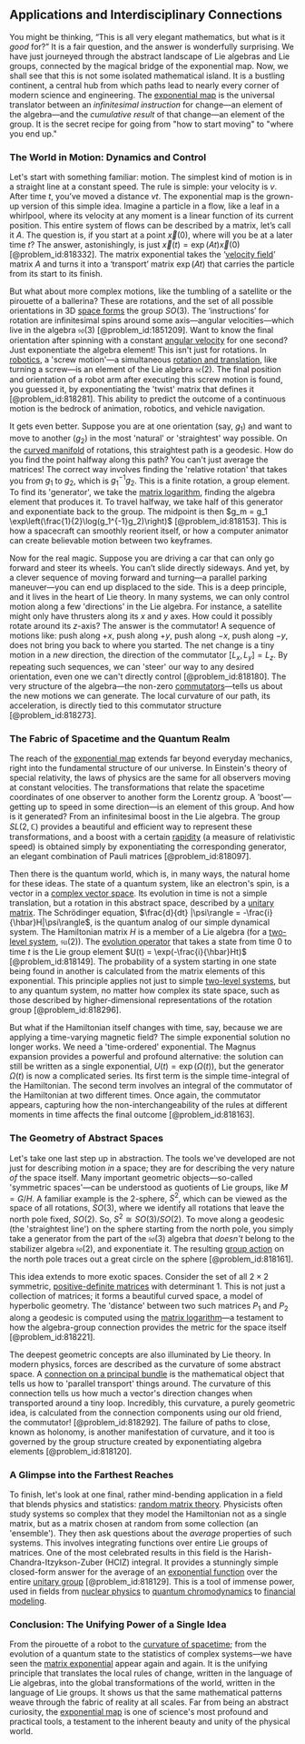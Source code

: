 ## Applications and Interdisciplinary Connections

You might be thinking, “This is all very elegant mathematics, but what is it *good* for?” It is a fair question, and the answer is wonderfully surprising. We have just journeyed through the abstract landscape of Lie algebras and Lie groups, connected by the magical bridge of the exponential map. Now, we shall see that this is not some isolated mathematical island. It is a bustling continent, a central hub from which paths lead to nearly every corner of modern science and engineering. The [exponential map](@article_id:136690) is the universal translator between an *infinitesimal instruction* for change—an element of the algebra—and the *cumulative result* of that change—an element of the group. It is the secret recipe for going from "how to start moving" to "where you end up."

### The World in Motion: Dynamics and Control

Let's start with something familiar: motion. The simplest kind of motion is in a straight line at a constant speed. The rule is simple: your velocity is $v$. After time $t$, you’ve moved a distance $vt$. The exponential map is the grown-up version of this simple idea. Imagine a particle in a flow, like a leaf in a whirlpool, where its velocity at any moment is a linear function of its current position. This entire system of flows can be described by a matrix, let’s call it $A$. The question is, if you start at a point $\vec{x}(0)$, where will you be at a later time $t$? The answer, astonishingly, is just $\vec{x}(t) = \exp(At) \vec{x}(0)$ [@problem_id:818332]. The matrix exponential takes the ‘[velocity field](@article_id:270967)’ matrix $A$ and turns it into a ‘transport’ matrix $\exp(At)$ that carries the particle from its start to its finish.

But what about more complex motions, like the tumbling of a satellite or the pirouette of a ballerina? These are rotations, and the set of all possible orientations in 3D [space forms](@article_id:185651) the group $SO(3)$. The ‘instructions’ for rotation are infinitesimal spins around some axis—angular velocities—which live in the algebra $\mathfrak{so}(3)$ [@problem_id:1851209]. Want to know the final orientation after spinning with a constant [angular velocity](@article_id:192045) for one second? Just exponentiate the algebra element! This isn't just for rotations. In [robotics](@article_id:150129), a 'screw motion'—a simultaneous [rotation and translation](@article_id:175500), like turning a screw—is an element of the Lie algebra $\mathfrak{se}(2)$. The final position and orientation of a robot arm after executing this screw motion is found, you guessed it, by exponentiating the 'twist' matrix that defines it [@problem_id:818281]. This ability to predict the outcome of a continuous motion is the bedrock of animation, robotics, and vehicle navigation.

It gets even better. Suppose you are at one orientation (say, $g_1$) and want to move to another ($g_2$) in the most 'natural' or 'straightest' way possible. On the [curved manifold](@article_id:267464) of rotations, this straightest path is a geodesic. How do you find the point halfway along this path? You can't just average the matrices! The correct way involves finding the 'relative rotation' that takes you from $g_1$ to $g_2$, which is $g_1^{-1} g_2$. This is a finite rotation, a group element. To find its 'generator', we take the [matrix logarithm](@article_id:168547), finding the algebra element that produces it. To travel halfway, we take half of this generator and exponentiate back to the group. The midpoint is then $g_m = g_1 \exp\left(\frac{1}{2}\log(g_1^{-1}g_2)\right)$ [@problem_id:818153]. This is how a spacecraft can smoothly reorient itself, or how a computer animator can create believable motion between two keyframes.

Now for the real magic. Suppose you are driving a car that can only go forward and steer its wheels. You can’t slide directly sideways. And yet, by a clever sequence of moving forward and turning—a parallel parking maneuver—you can end up displaced to the side. This is a deep principle, and it lives in the heart of Lie theory. In many systems, we can only control motion along a few 'directions' in the Lie algebra. For instance, a satellite might only have thrusters along its $x$ and $y$ axes. How could it possibly rotate around its $z$-axis? The answer is the commutator! A sequence of motions like: push along $+x$, push along $+y$, push along $-x$, push along $-y$, does not bring you back to where you started. The net change is a tiny motion in a *new* direction, the direction of the commutator $[L_x, L_y] = L_z$. By repeating such sequences, we can 'steer' our way to any desired orientation, even one we can't directly control [@problem_id:818180]. The very structure of the algebra—the non-zero [commutators](@article_id:158384)—tells us about the new motions we can generate. The local curvature of our path, its acceleration, is directly tied to this commutator structure [@problem_id:818273].

### The Fabric of Spacetime and the Quantum Realm

The reach of the [exponential map](@article_id:136690) extends far beyond everyday mechanics, right into the fundamental structure of our universe. In Einstein's theory of special relativity, the laws of physics are the same for all observers moving at constant velocities. The transformations that relate the spacetime coordinates of one observer to another form the Lorentz group. A 'boost'—getting up to speed in some direction—is an element of this group. And how is it generated? From an infinitesimal boost in the Lie algebra. The group $SL(2, \mathbb{C})$ provides a beautiful and efficient way to represent these transformations, and a boost with a certain [rapidity](@article_id:264637) (a measure of relativistic speed) is obtained simply by exponentiating the corresponding generator, an elegant combination of Pauli matrices [@problem_id:818097].

Then there is the quantum world, which is, in many ways, the natural home for these ideas. The state of a quantum system, like an electron's spin, is a vector in a [complex vector space](@article_id:152954). Its evolution in time is not a simple translation, but a rotation in this abstract space, described by a [unitary matrix](@article_id:138484). The Schrödinger equation, $\frac{d}{dt} |\psi\rangle = -\frac{i}{\hbar}H|\psi\rangle$, is the quantum analog of our simple dynamical system. The Hamiltonian matrix $H$ is a member of a Lie algebra (for a [two-level system](@article_id:137958), $\mathfrak{su}(2)$). The [evolution operator](@article_id:182134) that takes a state from time 0 to time $t$ is the Lie group element $U(t) = \exp(-\frac{i}{\hbar}Ht)$ [@problem_id:818149]. The probability of a system starting in one state being found in another is calculated from the matrix elements of this exponential. This principle applies not just to simple [two-level systems](@article_id:195588), but to any quantum system, no matter how complex its state space, such as those described by higher-dimensional representations of the rotation group [@problem_id:818296].

But what if the Hamiltonian itself changes with time, say, because we are applying a time-varying magnetic field? The simple exponential solution no longer works. We need a 'time-ordered' exponential. The Magnus expansion provides a powerful and profound alternative: the solution can still be written as a single exponential, $U(t) = \exp(\Omega(t))$, but the generator $\Omega(t)$ is now a complicated series. Its first term is the simple time-integral of the Hamiltonian. The second term involves an integral of the commutator of the Hamiltonian at two different times. Once again, the commutator appears, capturing how the non-interchangeability of the rules at different moments in time affects the final outcome [@problem_id:818163].

### The Geometry of Abstract Spaces

Let's take one last step up in abstraction. The tools we've developed are not just for describing motion *in* a space; they are for describing the very nature *of* the space itself. Many important geometric objects—so-called 'symmetric spaces'—can be understood as quotients of Lie groups, like $M = G/H$. A familiar example is the 2-sphere, $S^2$, which can be viewed as the space of all rotations, $SO(3)$, where we identify all rotations that leave the north pole fixed, $SO(2)$. So, $S^2 \cong SO(3)/SO(2)$. To move along a geodesic (the 'straightest line') on the sphere starting from the north pole, you simply take a generator from the part of the $\mathfrak{so}(3)$ algebra that *doesn't* belong to the stabilizer algebra $\mathfrak{so}(2)$, and exponentiate it. The resulting [group action](@article_id:142842) on the north pole traces out a great circle on the sphere [@problem_id:818161].

This idea extends to more exotic spaces. Consider the set of all $2 \times 2$ symmetric, [positive-definite matrices](@article_id:275004) with determinant 1. This is not just a collection of matrices; it forms a beautiful curved space, a model of hyperbolic geometry. The 'distance' between two such matrices $P_1$ and $P_2$ along a geodesic is computed using the [matrix logarithm](@article_id:168547)—a testament to how the algebra-group connection provides the metric for the space itself [@problem_id:818221].

The deepest geometric concepts are also illuminated by Lie theory. In modern physics, forces are described as the curvature of some abstract space. A [connection on a principal bundle](@article_id:158892) is the mathematical object that tells us how to 'parallel transport' things around. The curvature of this connection tells us how much a vector's direction changes when transported around a tiny loop. Incredibly, this curvature, a purely geometric idea, is calculated from the connection components using our old friend, the commutator! [@problem_id:818292]. The failure of paths to close, known as holonomy, is another manifestation of curvature, and it too is governed by the group structure created by exponentiating algebra elements [@problem_id:818120].

### A Glimpse into the Farthest Reaches

To finish, let's look at one final, rather mind-bending application in a field that blends physics and statistics: [random matrix theory](@article_id:141759). Physicists often study systems so complex that they model the Hamiltonian not as a single matrix, but as a matrix chosen at random from some collection (an 'ensemble'). They then ask questions about the *average* properties of such systems. This involves integrating functions over entire Lie groups of matrices. One of the most celebrated results in this field is the Harish-Chandra-Itzykson-Zuber (HCIZ) integral. It provides a stunningly simple closed-form answer for the average of an [exponential function](@article_id:160923) over the entire [unitary group](@article_id:138108) [@problem_id:818129]. This is a tool of immense power, used in fields from [nuclear physics](@article_id:136167) to [quantum chromodynamics](@article_id:143375) to [financial modeling](@article_id:144827).

### Conclusion: The Unifying Power of a Single Idea

From the pirouette of a robot to the [curvature of spacetime](@article_id:188986); from the evolution of a quantum state to the statistics of complex systems—we have seen the [matrix exponential](@article_id:138853) appear again and again. It is the unifying principle that translates the local rules of change, written in the language of Lie algebras, into the global transformations of the world, written in the language of Lie groups. It shows us that the same mathematical patterns weave through the fabric of reality at all scales. Far from being an abstract curiosity, the [exponential map](@article_id:136690) is one of science's most profound and practical tools, a testament to the inherent beauty and unity of the physical world.